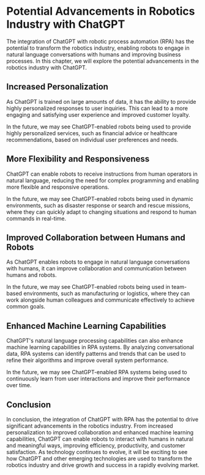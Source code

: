 Potential Advancements in Robotics Industry with ChatGPT
=============================================================================================================

The integration of ChatGPT with robotic process automation (RPA) has the potential to transform the robotics industry, enabling robots to engage in natural language conversations with humans and improving business processes. In this chapter, we will explore the potential advancements in the robotics industry with ChatGPT.

Increased Personalization
-------------------------

As ChatGPT is trained on large amounts of data, it has the ability to provide highly personalized responses to user inquiries. This can lead to a more engaging and satisfying user experience and improved customer loyalty.

In the future, we may see ChatGPT-enabled robots being used to provide highly personalized services, such as financial advice or healthcare recommendations, based on individual user preferences and needs.

More Flexibility and Responsiveness
-----------------------------------

ChatGPT can enable robots to receive instructions from human operators in natural language, reducing the need for complex programming and enabling more flexible and responsive operations.

In the future, we may see ChatGPT-enabled robots being used in dynamic environments, such as disaster response or search and rescue missions, where they can quickly adapt to changing situations and respond to human commands in real-time.

Improved Collaboration between Humans and Robots
------------------------------------------------

As ChatGPT enables robots to engage in natural language conversations with humans, it can improve collaboration and communication between humans and robots.

In the future, we may see ChatGPT-enabled robots being used in team-based environments, such as manufacturing or logistics, where they can work alongside human colleagues and communicate effectively to achieve common goals.

Enhanced Machine Learning Capabilities
--------------------------------------

ChatGPT's natural language processing capabilities can also enhance machine learning capabilities in RPA systems. By analyzing conversational data, RPA systems can identify patterns and trends that can be used to refine their algorithms and improve overall system performance.

In the future, we may see ChatGPT-enabled RPA systems being used to continuously learn from user interactions and improve their performance over time.

Conclusion
----------

In conclusion, the integration of ChatGPT with RPA has the potential to drive significant advancements in the robotics industry. From increased personalization to improved collaboration and enhanced machine learning capabilities, ChatGPT can enable robots to interact with humans in natural and meaningful ways, improving efficiency, productivity, and customer satisfaction. As technology continues to evolve, it will be exciting to see how ChatGPT and other emerging technologies are used to transform the robotics industry and drive growth and success in a rapidly evolving market.

